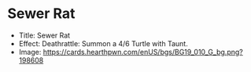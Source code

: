 # Sewer Rat
- Title:  Sewer Rat
- Effect:  Deathrattle: Summon a 4/6 Turtle with Taunt.
- Image:  https://cards.hearthpwn.com/enUS/bgs/BG19_010_G_bg.png?198608
